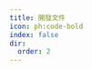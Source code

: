 ```yaml
---
title: 開發文件
icon: ph:code-bold
index: false
dir:
  order: 2
---
```


<Catalog base='/zh-tw/develop/' />
